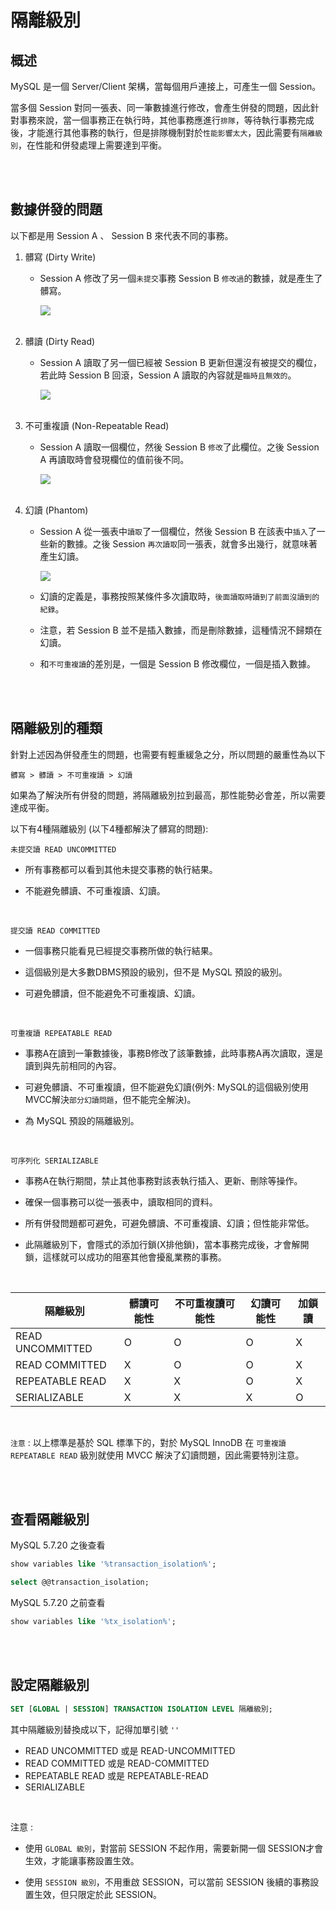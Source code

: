 # 隔離級別

## 概述
MySQL 是一個 Server/Client 架構，當每個用戶連接上，可產生一個 Session。

當多個 Session 對同一張表、同一筆數據進行修改，會產生併發的問題，因此針對事務來說，當一個事務正在執行時，其他事務應進行`排隊`，等待執行事務完成後，才能進行其他事務的執行，但是排隊機制對於`性能影響太大`，因此需要有`隔離級別`，在性能和併發處理上需要達到平衡。

<br/>

<br/>

## 數據併發的問題

以下都是用 Session A 、 Session B 來代表不同的事務。

1. 髒寫 (Dirty Write)

    * Session A 修改了另一個`未提交`事務 Session B `修改過`的數據，就是產生了髒寫。

        <img src='../../_image/Snipaste_2024-01-04_04-13-56.png'>

    <br/>

2. 髒讀 (Dirty Read)

    * Session A 讀取了另一個已經被 Session B 更新但還沒有被提交的欄位，若此時 Session B 回滾，Session A 讀取的內容就是`臨時且無效的`。

        <img src='../../_image/Snipaste_2024-01-04_04-18-28.png'>

    <br/>


3. 不可重複讀 (Non-Repeatable Read)

    * Session A 讀取一個欄位，然後 Session B `修改`了此欄位。之後 Session A 再讀取時會發現欄位的值前後不同。

        <img src='../../_image/Snipaste_2024-01-04_06-28-41.png'>

    <br/>

4. 幻讀 (Phantom)

    * Session A 從一張表中`讀取`了一個欄位，然後 Session B 在該表中`插入`了一些新的數據。之後 Session `再次讀取`同一張表，就會多出幾行，就意味著產生幻讀。

        <img src='../../_image/Snipaste_2024-01-04_06-29-55.png'>

    * 幻讀的定義是，事務按照某條件多次讀取時，`後面讀取時讀到了前面沒讀到的紀錄`。

    * 注意，若 Session B 並不是插入數據，而是刪除數據，這種情況不歸類在幻讀。

    * 和`不可重複讀`的差別是，一個是 Session B 修改欄位，一個是插入數據。


<br/>

<br/>

## 隔離級別的種類

針對上述因為併發產生的問題，也需要有輕重緩急之分，所以問題的嚴重性為以下

```
髒寫 > 髒讀 > 不可重複讀 > 幻讀
```

如果為了解決所有併發的問題，將隔離級別拉到最高，那性能勢必會差，所以需要達成平衡。

以下有4種隔離級別 (以下4種都解決了髒寫的問題): 

`未提交讀 READ UNCOMMITTED`

* 所有事務都可以看到其他未提交事務的執行結果。

* 不能避免髒讀、不可重複讀、幻讀。

<br/>

`提交讀 READ COMMITTED`

* 一個事務只能看見已經提交事務所做的執行結果。

* 這個級別是大多數DBMS預設的級別，但不是 MySQL 預設的級別。

* 可避免髒讀，但不能避免不可重複讀、幻讀。

<br/>

`可重複讀 REPEATABLE READ`

* 事務A在讀到一筆數據後，事務B修改了該筆數據，此時事務A再次讀取，還是讀到與先前相同的內容。

* 可避免髒讀、不可重複讀，但不能避免幻讀(例外: MySQL的這個級別使用MVCC解決`部分幻讀問題`，但不能完全解決)。

* 為 MySQL 預設的隔離級別。

<br/>

`可序列化 SERIALIZABLE`

* 事務A在執行期間，禁止其他事務對該表執行插入、更新、刪除等操作。

* 確保一個事務可以從一張表中，讀取相同的資料。

* 所有併發問題都可避免，可避免髒讀、不可重複讀、幻讀；但性能非常低。

* 此隔離級別下，會隱式的添加行鎖(X排他鎖)，當本事務完成後，才會解開鎖，這樣就可以成功的阻塞其他會擾亂業務的事務。

<br/>


|隔離級別|髒讀可能性|不可重複讀可能性|幻讀可能性|加鎖讀|
|--|--|--|--|--|
|READ UNCOMMITTED|O|O|O|X|
|READ COMMITTED|X|O|O|X|
|REPEATABLE READ|X|X|O|X|
|SERIALIZABLE|X|X|X|O|

<br/>

`注意` : 以上標準是基於 SQL 標準下的，對於 MySQL InnoDB 在 `可重複讀 REPEATABLE READ` 級別就使用 MVCC 解決了幻讀問題，因此需要特別注意。

<br/>

<br/>

## 查看隔離級別

MySQL 5.7.20 之後查看
```sql
show variables like '%transaction_isolation%';

select @@transaction_isolation;
```

MySQL 5.7.20 之前查看
```sql
show variables like '%tx_isolation%';
```


<br/>

<br/>

## 設定隔離級別

```sql
SET [GLOBAL | SESSION] TRANSACTION ISOLATION LEVEL 隔離級別;
```

其中隔離級別替換成以下，記得加單引號 `''`

* READ UNCOMMITTED 或是 READ-UNCOMMITTED
* READ COMMITTED 或是 READ-COMMITTED
* REPEATABLE READ 或是 REPEATABLE-READ
* SERIALIZABLE

<br/>

注意 : 

* 使用 `GLOBAL 級別`，對當前 SESSION 不起作用，需要新開一個 SESSION才會生效，才能讓事務設置生效。

* 使用 `SESSION 級別`，不用重啟 SESSION，可以當前 SESSION 後續的事務設置生效，但只限定於此 SESSION。

<br/>

<br/>